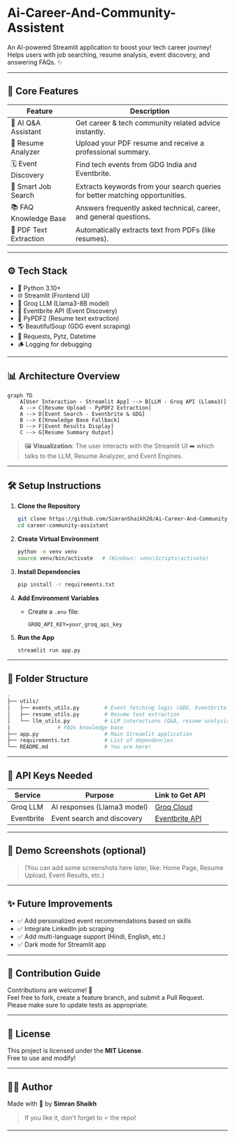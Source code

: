 # Ai-Career-And-Community-Assistent


An AI-powered Streamlit application to boost your tech career journey!  
Helps users with job searching, resume analysis, event discovery, and answering FAQs. ✨

---

## 🧠 Core Features

| Feature                  | Description                                                                 |
|---------------------------|-----------------------------------------------------------------------------|
| 🤖 AI Q&A Assistant        | Get career & tech community related advice instantly.                       |
| 📄 Resume Analyzer         | Upload your PDF resume and receive a professional summary.                  |
| 🗓️ Event Discovery         | Find tech events from GDG India and Eventbrite.                             |
| 🔎 Smart Job Search        | Extracts keywords from your search queries for better matching opportunities. |
| 📚 FAQ Knowledge Base      | Answers frequently asked technical, career, and general questions.           |
| 🧹 PDF Text Extraction     | Automatically extracts text from PDFs (like resumes).                       |

---

## ⚙️ Tech Stack

- 🐍 Python 3.10+
- 🌐 Streamlit (Frontend UI)
- 🧠 Groq LLM (Llama3-8B model)
- 🎫 Eventbrite API (Event Discovery)
- 📄 PyPDF2 (Resume text extraction)
- 🌎 BeautifulSoup (GDG event scraping)
- 🧹 Requests, Pytz, Datetime
- 🪵 Logging for debugging

---

## 📊 Architecture Overview

```mermaid
graph TD
    A[User Interaction - Streamlit App] --> B[LLM - Groq API (Llama3)]
    A --> C[Resume Upload - PyPDF2 Extraction]
    A --> D[Event Search - Eventbrite & GDG]
    B --> E[Knowledge Base Fallback]
    D --> F[Event Results Display]
    C --> G[Resume Summary Output]
```

> 🖼️ **Visualization**: The user interacts with the Streamlit UI ➡️ which talks to the LLM, Resume Analyzer, and Event Engines.

---

## 🛠️ Setup Instructions

1. **Clone the Repository**
   ```bash
   git clone https://github.com/SimranShaikh20/Ai-Career-And-Community-Assistent.git
   cd career-community-assistant
   ```

2. **Create Virtual Environment**
   ```bash
   python -m venv venv
   source venv/bin/activate   # (Windows: venv\Scripts\activate)
   ```

3. **Install Dependencies**
   ```bash
   pip install -r requirements.txt
   ```

4. **Add Environment Variables**
   - Create a `.env` file:
     ```
     GROQ_API_KEY=your_groq_api_key
     
     ```

5. **Run the App**
   ```bash
   streamlit run app.py
   ```

---

## 📂 Folder Structure

```bash
.
├── utils/
│   ├── events_utils.py        # Event fetching logic (GDG, Eventbrite)
│   ├── resume_utils.py        # Resume text extraction
│   └── llm_utils.py           # LLM interactions (Q&A, resume analysis)
|               # FAQs knowledge base
├── app.py                     # Main Streamlit application
├── requirements.txt           # List of dependencies
└── README.md                  # You are here!
```

---

## 🔑 API Keys Needed

| Service      | Purpose                           | Link to Get API |
|--------------|------------------------------------|-----------------|
| Groq LLM     | AI responses (Llama3 model)        | [Groq Cloud](https://console.groq.com/) |
| Eventbrite   | Event search and discovery         | [Eventbrite API](https://www.eventbrite.com/platform/api) |

---

## 📸 Demo Screenshots (optional)

> (You can add some screenshots here later, like: Home Page, Resume Upload, Event Results, etc.)

---

## ✨ Future Improvements

- ✅ Add personalized event recommendations based on skills
- ✅ Integrate LinkedIn job scraping
- ✅ Add multi-language support (Hindi, English, etc.)
- ✅ Dark mode for Streamlit app

---

## 🤝 Contribution Guide

Contributions are welcome! 🎉  
Feel free to fork, create a feature branch, and submit a Pull Request.  
Please make sure to update tests as appropriate.

---

## 📜 License

This project is licensed under the **MIT License**.  
Free to use and modify!

---

## 👨‍💻 Author

Made with 💖 by **Simran Shaikh**

> If you like it, don't forget to ⭐ the repo!

---
